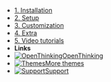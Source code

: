 - [1. Installation](install)
- [2. Setup](setup)
- [3. Customization](custom)
- [4. Extra](extra)
- [5. Video tutorials](video)
- **Links**
- [![OpenThinking](https://icongr.am/feather/corner-down-right.svg?size=16&color=808080)OpenThinking](https://example.com/)
- [![Themes](https://icongr.am/feather/corner-down-right.svg?size=16&color=808080)More themes](https://example.com/themes)
- [![Support](https://icongr.am/feather/message-square.svg?size=16&color=808080)Support](https://example.com/support)
